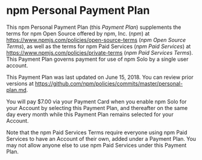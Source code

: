 # npm Personal Payment Plan

This npm Personal Payment Plan (this _Payment Plan_) supplements
the terms for npm Open Source offered by npm, Inc. (_npm_) at
<https://www.npmjs.com/policies/open-source-terms> (_npm Open Source
Terms_), as well as the terms for npm Paid Services (_npm Paid Services_)
at <https://www.npmjs.com/policies/private-terms> (_npm Paid
Services Terms_). This Payment Plan governs payment for use of
npm Solo by a single user account.

This Payment Plan was last updated on
June 15, 2018.
You can review prior versions at
<https://github.com/npm/policies/commits/master/personal-plan.md>.

You will pay $7.00 via your Payment Card when you enable npm Solo
for your Account by selecting this Payment Plan, and thereafter
on the same day every month while this Payment Plan remains
selected for your Account.

Note that the npm Paid Services Terms require everyone using npm Paid
Services to have an Account of their own, added under a Payment Plan.
You may not allow anyone else to use npm Paid Services under this
Payment Plan.
